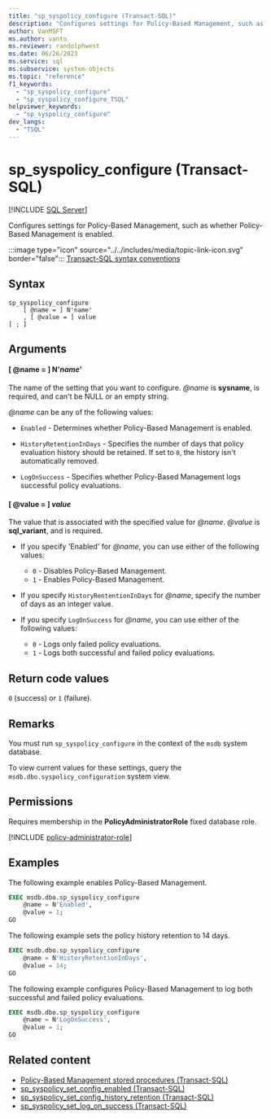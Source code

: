 ```yaml
---
title: "sp_syspolicy_configure (Transact-SQL)"
description: "Configures settings for Policy-Based Management, such as whether Policy-Based Management is enabled."
author: VanMSFT
ms.author: vanto
ms.reviewer: randolphwest
ms.date: 06/26/2023
ms.service: sql
ms.subservice: system-objects
ms.topic: "reference"
f1_keywords:
  - "sp_syspolicy_configure"
  - "sp_syspolicy_configure_TSQL"
helpviewer_keywords:
  - "sp_syspolicy_configure"
dev_langs:
  - "TSQL"
---
```

# sp_syspolicy_configure (Transact-SQL)

[!INCLUDE [SQL Server](../../includes/applies-to-version/sqlserver.md)]

Configures settings for Policy-Based Management, such as whether Policy-Based Management is enabled.

:::image type="icon" source="../../includes/media/topic-link-icon.svg" border="false"::: [Transact-SQL syntax conventions](../../t-sql/language-elements/transact-sql-syntax-conventions-transact-sql.md)

## Syntax

```syntaxsql
sp_syspolicy_configure
    [ @name = ] N'name'
    , [ @value = ] value
[ ; ]
```

## Arguments

#### [ @name = ] N'*name*'

The name of the setting that you want to configure. *@name* is **sysname**, is required, and can't be NULL or an empty string.

*@name* can be any of the following values:

- `Enabled` - Determines whether Policy-Based Management is enabled.

- `HistoryRetentionInDays` - Specifies the number of days that policy evaluation history should be retained. If set to `0`, the history isn't automatically removed.

- `LogOnSuccess` - Specifies whether Policy-Based Management logs successful policy evaluations.

#### [ @value = ] *value*

The value that is associated with the specified value for *@name*. *@value* is **sql_variant**, and is required.

- If you specify 'Enabled' for *@name*, you can use either of the following values:

  - `0` - Disables Policy-Based Management.
  - `1` - Enables Policy-Based Management.

- If you specify `HistoryRententionInDays` for *@name*, specify the number of days as an integer value.

- If you specify `LogOnSuccess` for *@name*, you can use either of the following values:

  - `0` - Logs only failed policy evaluations.
  - `1` - Logs both successful and failed policy evaluations.

## Return code values

`0` (success) or `1` (failure).

## Remarks

You must run `sp_syspolicy_configure` in the context of the `msdb` system database.

To view current values for these settings, query the `msdb.dbo.syspolicy_configuration` system view.

## Permissions

Requires membership in the **PolicyAdministratorRole** fixed database role.

[!INCLUDE [policy-administrator-role](includes/policy-administrator-role.md)]

## Examples

The following example enables Policy-Based Management.

```sql
EXEC msdb.dbo.sp_syspolicy_configure
    @name = N'Enabled',
    @value = 1;
GO
```

The following example sets the policy history retention to 14 days.

```sql
EXEC msdb.dbo.sp_syspolicy_configure
    @name = N'HistoryRetentionInDays',
    @value = 14;
GO
```

The following example configures Policy-Based Management to log both successful and failed policy evaluations.

```sql
EXEC msdb.dbo.sp_syspolicy_configure
    @name = N'LogOnSuccess',
    @value = 1;
GO
```

## Related content

- [Policy-Based Management stored procedures (Transact-SQL)](policy-based-management-stored-procedures-transact-sql.md)
- [sp_syspolicy_set_config_enabled (Transact-SQL)](sp-syspolicy-set-config-enabled-transact-sql.md)
- [sp_syspolicy_set_config_history_retention (Transact-SQL)](sp-syspolicy-set-config-history-retention-transact-sql.md)
- [sp_syspolicy_set_log_on_success (Transact-SQL)](sp-syspolicy-set-log-on-success-transact-sql.md)
